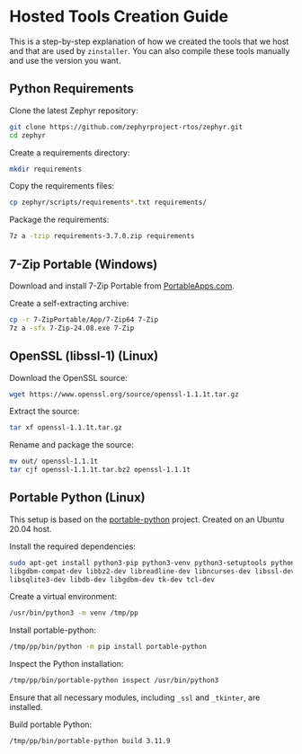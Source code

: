 # Hosted Tools Creation Guide

This is a step-by-step explanation of how we created the tools that we host and that are used by `zinstaller`. You can also compile these tools manually and use the version you want.

## Python Requirements

Clone the latest Zephyr repository:
```bash
git clone https://github.com/zephyrproject-rtos/zephyr.git
cd zephyr
```

Create a requirements directory:
```bash
mkdir requirements
```

Copy the requirements files:
```bash
cp zephyr/scripts/requirements*.txt requirements/
```

Package the requirements:
```bash
7z a -tzip requirements-3.7.0.zip requirements
```

## 7-Zip Portable (Windows)

Download and install 7-Zip Portable from [PortableApps.com](https://portableapps.com/apps/utilities/7-zip_portable).

Create a self-extracting archive:
```bash
cp -r 7-ZipPortable/App/7-Zip64 7-Zip
7z a -sfx 7-Zip-24.08.exe 7-Zip
```

## OpenSSL (libssl-1) (Linux)

Download the OpenSSL source:
```bash
wget https://www.openssl.org/source/openssl-1.1.1t.tar.gz
```

Extract the source:
```bash
tar xf openssl-1.1.1t.tar.gz
```

Rename and package the source:
```bash
mv out/ openssl-1.1.1t
tar cjf openssl-1.1.1t.tar.bz2 openssl-1.1.1t
```

## Portable Python (Linux)

This setup is based on the [portable-python](https://github.com/codrsquad/portable-python) project. Created on an Ubuntu 20.04 host.

Install the required dependencies:
```bash
sudo apt-get install python3-pip python3-venv python3-setuptools python3-tk libffi-dev \
libgdbm-compat-dev libbz2-dev libreadline-dev libncurses-dev libssl-dev \
libsqlite3-dev libdb-dev libgdbm-dev tk-dev tcl-dev
```

Create a virtual environment:
```bash
/usr/bin/python3 -m venv /tmp/pp
```

Install portable-python:
```bash
/tmp/pp/bin/python -m pip install portable-python
```

Inspect the Python installation:
```bash
/tmp/pp/bin/portable-python inspect /usr/bin/python3
```
Ensure that all necessary modules, including `_ssl` and `_tkinter`, are installed.

Build portable Python:
```bash
/tmp/pp/bin/portable-python build 3.11.9
```
